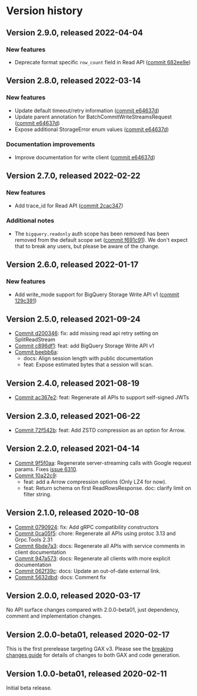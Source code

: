 # Version history

## Version 2.9.0, released 2022-04-04

### New features

- Deprecate format specific `row_count` field in Read API ([commit 682ee9e](https://github.com/googleapis/google-cloud-dotnet/commit/682ee9e031905a71c664234e6901de88438d7556))

## Version 2.8.0, released 2022-03-14

### New features

- Update default timeout/retry information ([commit e64637d](https://github.com/googleapis/google-cloud-dotnet/commit/e64637d6ed0544c3fe2981560a8ea8c8a5532364))
- Update parent annotation for BatchCommitWriteStreamsRequest ([commit e64637d](https://github.com/googleapis/google-cloud-dotnet/commit/e64637d6ed0544c3fe2981560a8ea8c8a5532364))
- Expose additional StorageError enum values ([commit e64637d](https://github.com/googleapis/google-cloud-dotnet/commit/e64637d6ed0544c3fe2981560a8ea8c8a5532364))

### Documentation improvements

- Improve documentation for write client ([commit e64637d](https://github.com/googleapis/google-cloud-dotnet/commit/e64637d6ed0544c3fe2981560a8ea8c8a5532364))

## Version 2.7.0, released 2022-02-22

### New features

- Add trace_id for Read API ([commit 2cac347](https://github.com/googleapis/google-cloud-dotnet/commit/2cac34761c11e939b6150fb70fd4409f40c7edb8))

### Additional notes

- The `bigquery.readonly` auth scope has been removed has been removed from the default scope set ([commit f691c91](https://github.com/googleapis/google-cloud-dotnet/commit/f691c9119d6b00f1c0629a5d5bc65c7b6ee8ed12)). We don't expect that to break any users, but please be aware of the change.


## Version 2.6.0, released 2022-01-17

### New features

- Add write_mode support for BigQuery Storage Write API v1 ([commit 129c391](https://github.com/googleapis/google-cloud-dotnet/commit/129c391394ff748a5f9ae34cd0ee68acf4acc421))

## Version 2.5.0, released 2021-09-24

- [Commit d200346](https://github.com/googleapis/google-cloud-dotnet/commit/d200346): fix: add missing read api retry setting on SplitReadStream
- [Commit c896df1](https://github.com/googleapis/google-cloud-dotnet/commit/c896df1): feat: add BigQuery Storage Write API v1
- [Commit beebb6a](https://github.com/googleapis/google-cloud-dotnet/commit/beebb6a):
  - docs: Align session length with public documentation
  - feat: Expose estimated bytes that a session will scan.

## Version 2.4.0, released 2021-08-19

- [Commit ac367e2](https://github.com/googleapis/google-cloud-dotnet/commit/ac367e2): feat: Regenerate all APIs to support self-signed JWTs

## Version 2.3.0, released 2021-06-22

- [Commit 72f542b](https://github.com/googleapis/google-cloud-dotnet/commit/72f542b): feat: Add ZSTD compression as an option for Arrow.

## Version 2.2.0, released 2021-04-14

- [Commit 9f5f0aa](https://github.com/googleapis/google-cloud-dotnet/commit/9f5f0aa): Regenerate server-streaming calls with Google request params. Fixes [issue 6310](https://github.com/googleapis/google-cloud-dotnet/issues/6310).
- [Commit 10a22c9](https://github.com/googleapis/google-cloud-dotnet/commit/10a22c9):
  - feat: add a Arrow compression options (Only LZ4 for now).
  - feat: Return schema on first ReadRowsResponse. doc: clarify limit on filter string.

## Version 2.1.0, released 2020-10-08

- [Commit 0790924](https://github.com/googleapis/google-cloud-dotnet/commit/0790924): fix: Add gRPC compatibility constructors
- [Commit 0ca05f5](https://github.com/googleapis/google-cloud-dotnet/commit/0ca05f5): chore: Regenerate all APIs using protoc 3.13 and Grpc.Tools 2.31
- [Commit 6bde7a3](https://github.com/googleapis/google-cloud-dotnet/commit/6bde7a3): docs: Regenerate all APIs with service comments in client documentation
- [Commit 947a573](https://github.com/googleapis/google-cloud-dotnet/commit/947a573): docs: Regenerate all clients with more explicit documentation
- [Commit 062f39c](https://github.com/googleapis/google-cloud-dotnet/commit/062f39c): docs: Update an out-of-date external link.
- [Commit 5632dbd](https://github.com/googleapis/google-cloud-dotnet/commit/5632dbd): docs: Comment fix

## Version 2.0.0, released 2020-03-17

No API surface changes compared with 2.0.0-beta01, just dependency,
comment and implementation changes.

## Version 2.0.0-beta01, released 2020-02-17

This is the first prerelease targeting GAX v3. Please see the [breaking changes
guide](https://cloud.google.com/dotnet/docs/reference/help/breaking-gax2)
for details of changes to both GAX and code generation.

## Version 1.0.0-beta01, released 2020-02-11

Initial beta release.
